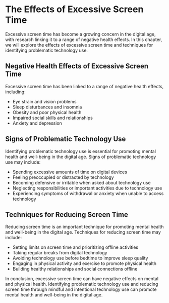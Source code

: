 # The Effects of Excessive Screen Time

Excessive screen time has become a growing concern in the digital age, with research linking it to a range of negative health effects. In this chapter, we will explore the effects of excessive screen time and techniques for identifying problematic technology use.

Negative Health Effects of Excessive Screen Time
------------------------------------------------

Excessive screen time has been linked to a range of negative health effects, including:

* Eye strain and vision problems
* Sleep disturbances and insomnia
* Obesity and poor physical health
* Impaired social skills and relationships
* Anxiety and depression

Signs of Problematic Technology Use
-----------------------------------

Identifying problematic technology use is essential for promoting mental health and well-being in the digital age. Signs of problematic technology use may include:

* Spending excessive amounts of time on digital devices
* Feeling preoccupied or distracted by technology
* Becoming defensive or irritable when asked about technology use
* Neglecting responsibilities or important activities due to technology use
* Experiencing symptoms of withdrawal or anxiety when unable to access technology

Techniques for Reducing Screen Time
-----------------------------------

Reducing screen time is an important technique for promoting mental health and well-being in the digital age. Techniques for reducing screen time may include:

* Setting limits on screen time and prioritizing offline activities
* Taking regular breaks from digital technology
* Avoiding technology use before bedtime to improve sleep quality
* Engaging in physical activity and exercise to promote physical health
* Building healthy relationships and social connections offline

In conclusion, excessive screen time can have negative effects on mental and physical health. Identifying problematic technology use and reducing screen time through mindful and intentional technology use can promote mental health and well-being in the digital age.
